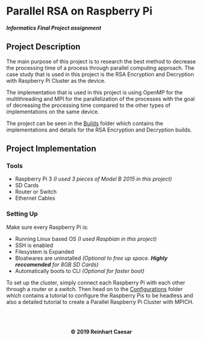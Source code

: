 # Parallel RSA on Raspberry Pi
***Informatics Final Project assignment***

## Project Description
The main purpose of this project is to research the best method to decrease the processing time of a process through parallel computing approach. The case study that is used in this project is the RSA Encryption and Decryption with Raspberry Pi Cluster as the device.

The implementation that is used in this project is using OpenMP for the multithreading and MPI for the parallelization of the processes with the goal of decreasing the processing time compared to the other types of implementations on the same device.

The project can be seen in the [Builds](https://github.com/ReinhartC/Parallel-RSA-on-Raspberry-Pi/tree/master/Builds "Builds") folder which contains the implementations and details for the RSA Encryption and Decryption builds.

## Project Implementation
### Tools
+ Raspberry Pi 3 *(I used 3 pieces of Model B 2015 in this project)*
+ SD Cards
+ Router or Switch
+ Ethernet Cables

### Setting Up
Make sure every Raspberry Pi is:
+ Running Linux based OS *(I used Raspbian in this project)*
+ SSH is enabled
+ Filesystem is Expanded
+ Bloatwares are uninstalled *(Optional to free up space. **Highly reccomended** for 8GB SD Cards)*
+ Automatically boots to CLI *(Optional for faster boot)*

To set up the cluster, simply connect each Raspberry Pi with each other through a router or a switch. Then head on to the [Configurations](https://github.com/ReinhartC/Parallel-RSA-on-Raspberry-Pi/tree/master/Configurations) folder which contains a tutorial to configure the Raspberry Pis to be headless and also a detailed tutorial to create a Parallel Raspberry Pi Cluster with MPICH.

<br><br>
<p align="center">
    <a>
        <b>© 2019 Reinhart Caesar<b>
    </a>
</p>
